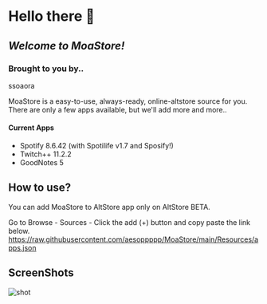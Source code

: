 # Hello there 👋
## _Welcome to MoaStore!_
### Brought to you by..

ssoaora  

MoaStore is a easy-to-use, always-ready, online-altstore source for you.  
There are only a few apps available, but we'll add more and more..

#### Current Apps
- Spotify 8.6.42 (with Spotilife v1.7 and Sposify!)  
- Twitch++ 11.2.2  
- GoodNotes 5  

## How to use?
You can add MoaStore to AltStore app only on AltStore BETA.  

Go to Browse - Sources - Click the add (+) button and copy paste the link below.  
https://raw.githubusercontent.com/aesoppppp/MoaStore/main/Resources/apps.json

## ScreenShots
![shot](https://raw.githubusercontent.com/ssoaora/MoaStore/main/Resources/ScreenShots/work/Slide.png)
